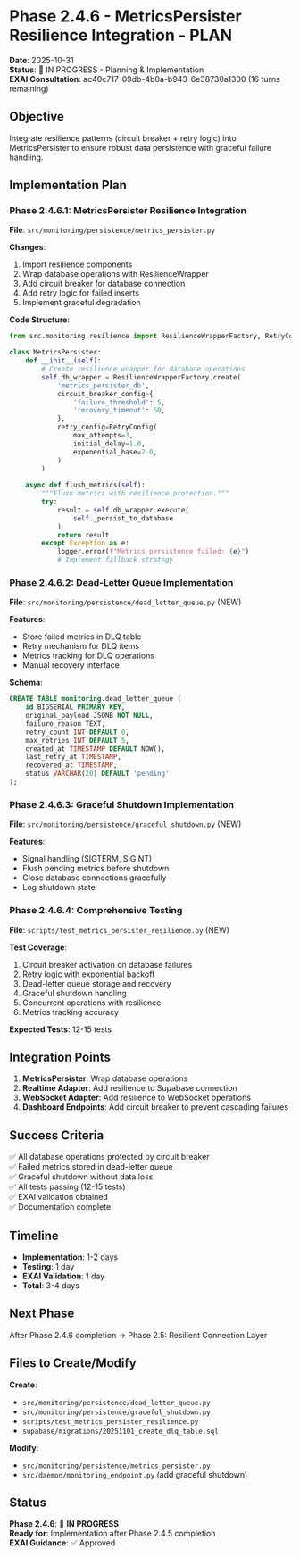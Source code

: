 # Phase 2.4.6 - MetricsPersister Resilience Integration - PLAN

**Date**: 2025-10-31  
**Status**: 🔄 IN PROGRESS - Planning & Implementation  
**EXAI Consultation**: ac40c717-09db-4b0a-b943-6e38730a1300 (16 turns remaining)

## Objective

Integrate resilience patterns (circuit breaker + retry logic) into MetricsPersister to ensure robust data persistence with graceful failure handling.

## Implementation Plan

### Phase 2.4.6.1: MetricsPersister Resilience Integration

**File**: `src/monitoring/persistence/metrics_persister.py`

**Changes**:
1. Import resilience components
2. Wrap database operations with ResilienceWrapper
3. Add circuit breaker for database connection
4. Add retry logic for failed inserts
5. Implement graceful degradation

**Code Structure**:
```python
from src.monitoring.resilience import ResilienceWrapperFactory, RetryConfig

class MetricsPersister:
    def __init__(self):
        # Create resilience wrapper for database operations
        self.db_wrapper = ResilienceWrapperFactory.create(
            'metrics_persister_db',
            circuit_breaker_config={
                'failure_threshold': 5,
                'recovery_timeout': 60,
            },
            retry_config=RetryConfig(
                max_attempts=3,
                initial_delay=1.0,
                exponential_base=2.0,
            )
        )
    
    async def flush_metrics(self):
        """Flush metrics with resilience protection."""
        try:
            result = self.db_wrapper.execute(
                self._persist_to_database
            )
            return result
        except Exception as e:
            logger.error(f"Metrics persistence failed: {e}")
            # Implement fallback strategy
```

### Phase 2.4.6.2: Dead-Letter Queue Implementation

**File**: `src/monitoring/persistence/dead_letter_queue.py` (NEW)

**Features**:
- Store failed metrics in DLQ table
- Retry mechanism for DLQ items
- Metrics tracking for DLQ operations
- Manual recovery interface

**Schema**:
```sql
CREATE TABLE monitoring.dead_letter_queue (
    id BIGSERIAL PRIMARY KEY,
    original_payload JSONB NOT NULL,
    failure_reason TEXT,
    retry_count INT DEFAULT 0,
    max_retries INT DEFAULT 5,
    created_at TIMESTAMP DEFAULT NOW(),
    last_retry_at TIMESTAMP,
    recovered_at TIMESTAMP,
    status VARCHAR(20) DEFAULT 'pending'
);
```

### Phase 2.4.6.3: Graceful Shutdown Implementation

**File**: `src/monitoring/persistence/graceful_shutdown.py` (NEW)

**Features**:
- Signal handling (SIGTERM, SIGINT)
- Flush pending metrics before shutdown
- Close database connections gracefully
- Log shutdown state

### Phase 2.4.6.4: Comprehensive Testing

**File**: `scripts/test_metrics_persister_resilience.py` (NEW)

**Test Coverage**:
1. Circuit breaker activation on database failures
2. Retry logic with exponential backoff
3. Dead-letter queue storage and recovery
4. Graceful shutdown handling
5. Concurrent operations with resilience
6. Metrics tracking accuracy

**Expected Tests**: 12-15 tests

## Integration Points

1. **MetricsPersister**: Wrap database operations
2. **Realtime Adapter**: Add resilience to Supabase connection
3. **WebSocket Adapter**: Add resilience to WebSocket operations
4. **Dashboard Endpoints**: Add circuit breaker to prevent cascading failures

## Success Criteria

✅ All database operations protected by circuit breaker  
✅ Failed metrics stored in dead-letter queue  
✅ Graceful shutdown without data loss  
✅ All tests passing (12-15 tests)  
✅ EXAI validation obtained  
✅ Documentation complete  

## Timeline

- **Implementation**: 1-2 days
- **Testing**: 1 day
- **EXAI Validation**: 1 day
- **Total**: 3-4 days

## Next Phase

After Phase 2.4.6 completion → Phase 2.5: Resilient Connection Layer

## Files to Create/Modify

**Create**:
- `src/monitoring/persistence/dead_letter_queue.py`
- `src/monitoring/persistence/graceful_shutdown.py`
- `scripts/test_metrics_persister_resilience.py`
- `supabase/migrations/20251101_create_dlq_table.sql`

**Modify**:
- `src/monitoring/persistence/metrics_persister.py`
- `src/daemon/monitoring_endpoint.py` (add graceful shutdown)

## Status

**Phase 2.4.6**: 🔄 **IN PROGRESS**  
**Ready for**: Implementation after Phase 2.4.5 completion  
**EXAI Guidance**: ✅ Approved  

